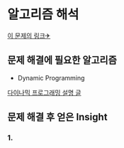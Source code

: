 알고리즘 해석
============


[이 문제의 링크✈](https://www.acmicpc.net/problem/1003)




## 문제 해결에 필요한 알고리즘

* Dynamic Programming

[다이나믹 프로그래밍 설명 글](https://galid1.tistory.com/507)






## 문제 해결 후 얻은 Insight


### 1.
